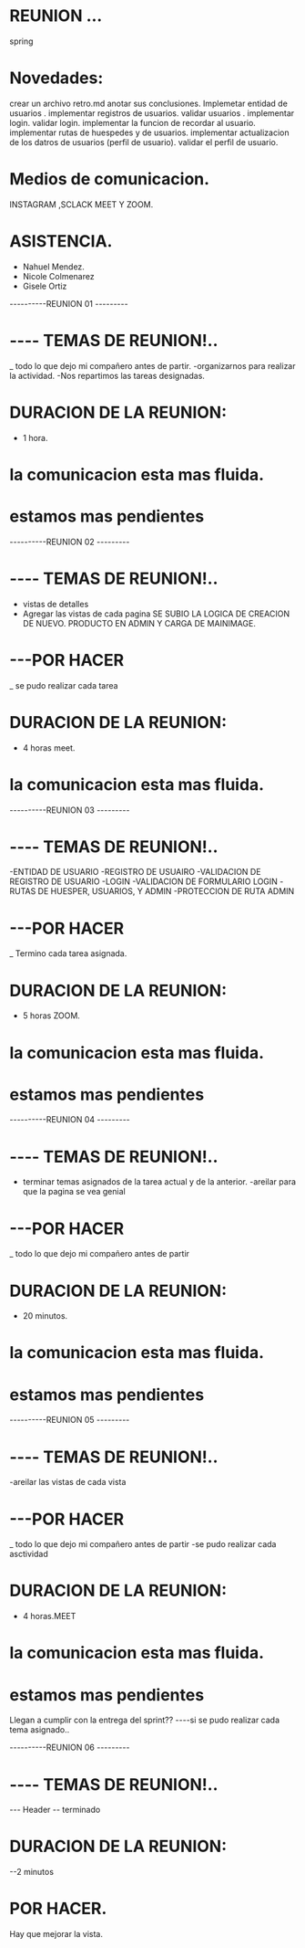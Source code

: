 # REUNION ...
spring

# Novedades:
crear un archivo retro.md anotar sus conclusiones.
Implemetar entidad de usuarios .
implementar registros de usuarios.
validar usuarios .
implementar login.
validar login.
implementar la funcion de recordar al usuario.
implementar  rutas de huespedes y de usuarios.
implementar actualizacion de los datros de usuarios (perfil de usuario).
validar el perfil de usuario.

# Medios de comunicacion.
INSTAGRAM ,SCLACK MEET Y ZOOM.




# ASISTENCIA.
- Nahuel Mendez.
- Nicole Colmenarez
- Gisele Ortiz


----------REUNION 01 ---------

# ---- TEMAS DE REUNION!..
_ todo lo que dejo mi compañero antes de partir.
-organizarnos para realizar la actividad.
-Nos repartimos las tareas designadas.

# DURACION DE LA REUNION:

- 1 hora.

# la comunicacion esta mas fluida.
# estamos mas pendientes


----------REUNION 02 ---------


# ---- TEMAS DE REUNION!..

- vistas de detalles
- Agregar las vistas de cada pagina
SE SUBIO LA LOGICA DE CREACION DE NUEVO. 
PRODUCTO EN ADMIN Y CARGA DE MAINIMAGE.

# ---POR HACER
_ se pudo realizar cada tarea 

# DURACION DE LA REUNION:

- 4 horas meet.

# la comunicacion esta mas fluida.



----------REUNION 03 ---------

# ---- TEMAS DE REUNION!..
-ENTIDAD DE USUARIO
-REGISTRO DE USUAIRO
-VALIDACION DE REGISTRO DE USUARIO
-LOGIN 
-VALIDACION DE FORMULARIO LOGIN
-RUTAS DE HUESPER, USUARIOS, Y ADMIN 
-PROTECCION DE RUTA ADMIN
# ---POR HACER
_ Termino cada tarea asignada.

# DURACION DE LA REUNION:
- 5 horas ZOOM.
# la comunicacion esta mas fluida.
# estamos mas pendientes


----------REUNION 04 ---------

# ---- TEMAS DE REUNION!..
- terminar temas asignados de la tarea actual y de la anterior.
-areilar para que la pagina se vea genial

# ---POR HACER
_ todo lo que dejo mi compañero antes de partir

# DURACION DE LA REUNION:
- 20 minutos.
# la comunicacion esta mas fluida.
# estamos mas pendientes


----------REUNION 05 ---------

# ---- TEMAS DE REUNION!..
-areilar las vistas de cada vista
# ---POR HACER
_ todo lo que dejo mi compañero antes de partir
-se pudo realizar cada asctividad
# DURACION DE LA REUNION:
- 4 horas.MEET

# la comunicacion esta mas fluida.
# estamos mas pendientes


 Llegan a cumplir con la entrega del sprint??
 ----si se pudo realizar cada tema asignado..



----------REUNION 06 ---------
# ---- TEMAS DE REUNION!..
--- Header 
-- terminado
# DURACION DE LA REUNION:

--2 minutos

 # POR HACER.
 Hay que mejorar la vista.